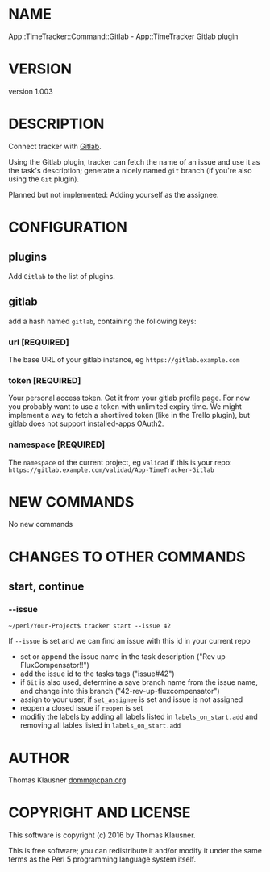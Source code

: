 # NAME

App::TimeTracker::Command::Gitlab - App::TimeTracker Gitlab plugin

# VERSION

version 1.003

# DESCRIPTION

Connect tracker with [Gitlab](https://about.gitlab.com/).

Using the Gitlab plugin, tracker can fetch the name of an issue and use
it as the task's description; generate a nicely named `git` branch
(if you're also using the `Git` plugin).

Planned but not implemented: Adding yourself as the assignee.

# CONFIGURATION

## plugins

Add `Gitlab` to the list of plugins.

## gitlab

add a hash named `gitlab`, containing the following keys:

### url \[REQUIRED\]

The base URL of your gitlab instance, eg `https://gitlab.example.com`

### token \[REQUIRED\]

Your personal access token. Get it from your gitlab profile page. For
now you probably want to use a token with unlimited expiry time. We
might implement a way to fetch a shortlived token (like in the Trello
plugin), but gitlab does not support installed-apps OAuth2.

### namespace \[REQUIRED\]

The `namespace` of the current project, eg `validad` if this is your repo: `https://gitlab.example.com/validad/App-TimeTracker-Gitlab`

# NEW COMMANDS

No new commands

# CHANGES TO OTHER COMMANDS

## start, continue

### --issue

    ~/perl/Your-Project$ tracker start --issue 42

If `--issue` is set and we can find an issue with this id in your current repo

- set or append the issue name in the task description ("Rev up FluxCompensator!!")
- add the issue id to the tasks tags ("issue#42")
- if `Git` is also used, determine a save branch name from the issue name, and change into this branch ("42-rev-up-fluxcompensator")
- assign to your user, if `set_assignee` is set and issue is not assigned
- reopen a closed issue if `reopen` is set
- modifiy the labels by adding all labels listed in `labels_on_start.add` and removing all lables listed in `labels_on_start.add`

# AUTHOR

Thomas Klausner <domm@cpan.org>

# COPYRIGHT AND LICENSE

This software is copyright (c) 2016 by Thomas Klausner.

This is free software; you can redistribute it and/or modify it under
the same terms as the Perl 5 programming language system itself.
